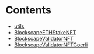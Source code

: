 

# Contents
- [utils](/src/utils)
- [BlockscapeETHStakeNFT](BlockscapeETHStakeNFT.sol/contract.BlockscapeETHStakeNFT.md)
- [BlockscapeValidatorNFT](BlockscapeValidatorNFT.sol/contract.BlockscapeValidatorNFT.md)
- [BlockscapeValidatorNFTGoerli](BlockscapeValidatorNFTGoerli.sol/contract.BlockscapeValidatorNFTGoerli.md)
